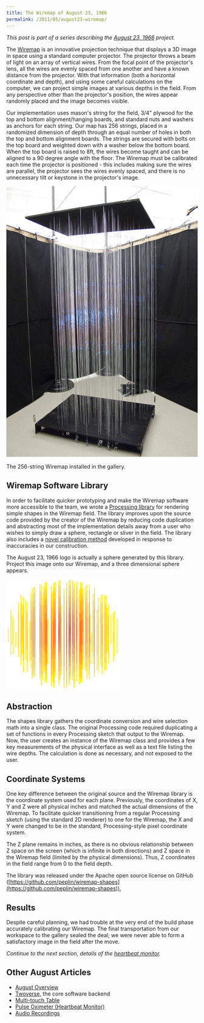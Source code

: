 ```yaml
---
title: The Wiremap of August 23, 1966
permalink: /2011/05/august23-wiremap/
---
```


*This post is part of a series describing the
[August 23, 1966](/2011/05/august23/) project.*

The [Wiremap](http://wiremap.phedhex.com) is an innovative projection technique
that displays a 3D image in space using a standard computer projector. The
projector throws a beam of light on an array of vertical wires. From the focal
point of the projector's lens, all the wires are evenly spaced from one another
and have a known distance from the projector. With that information (both a
horizontal coordinate and depth), and using some careful calculations on the
computer, we can project simple images at various depths in the field. From any
perspective other than the projector's position, the wires appear randomly
placed and the image becomes visible.

Our implementation uses mason's string for the field, 3/4" plywood for the top
and bottom alignment/hanging boards, and standard nuts and washers as anchors
for each string. Our map has 256 strings, placed in a randomized dimension of
depth through an equal number of holes in both the top and bottom alignment
boards. The strings are secured with bolts on the top board and weighted down
with a washer below the bottom board. When the top board is raised to 8ft, the
wires become taught and can be aligned to a 90 degree angle with the floor. The
Wiremap must be calibrated each time the projector is positioned - this includes
making sure the wires are parallel, the projector sees the wires evenly spaced,
and there is no unnecessary tilt or keystone in the projector's image.

![Wiremap](/images/august23/wiremapconst6.jpg)

The 256-string Wiremap installed in the gallery.

## Wiremap Software Library

In order to facilitate quicker prototyping and make the Wiremap software more
accessible to the team, we wrote a
[Processing library](https://github.com/peplin/wiremap-shapes) for rendering
simple shapes in the Wiremap field. The library improves upon the source code
provided by the creator of the Wiremap by reducing code duplication and
abstracting most of the implementation details away from a user who wishes to
simply draw a sphere, rectangle or sliver in the field. The library also
includes a
[novel calibration method](https://github.com/peplin/wiremap-shapes/blob/master/examples/ManualCalibrator/ManualCalibrator.pde)
developed in response to inaccuracies in our construction.

The August 23, 1966 logo is actually a sphere generated by this library.
Project this image onto our Wiremap, and a three dimensional sphere appears.

![Logo](/images/august23/august_logo_transp.png)

## Abstraction

The shapes library gathers the coordinate conversion and wire selection math
into a single class. The original Processing code required duplicating a set of
functions in every Processing sketch that output to the Wiremap. Now, the user
creates an instance of the Wiremap class and provides a few key measurements of
the physical interface as well as a text file listing the wire depths. The
calculation is done as necessary, and not exposed to the user.

## Coordinate Systems

One key difference between the original source and the Wiremap library is the
coordinate system used for each plane. Previously, the coordinates of X, Y and
Z were all physical inches and matched the actual dimensions of the Wiremap. To
facilitate quicker transitioning from a regular Processing sketch (using the
standard 2D renderer) to one for the Wiremap, the X and Y were changed to be in
the standard, Processing-style pixel coordinate system.

The Z plane remains in inches, as there is no obvious relationship between Z
space on the screen (which is infinite in both directions) and Z space in the
Wiremap field (limited by the physical dimensions). Thus, Z coordinates in the
field range from 0 to the field depth.

The library was released under the Apache open source license on GitHub
([https://github.com/peplin/wiremap-shapes](https://github.com/peplin/wiremap-shapes)),

## Results

Despite careful planning, we had trouble at the very end of the build phase
accurately calibrating our Wiremap. The final transportation from our workspace
to the gallery sealed the deal; we were never able to form a satisfactory
image in the field after the move.

*Continue to the next section, details of the
[heartbeat monitor](/2011/05/august23-pulse-oximeter/).*

## Other August Articles

* [August Overview](/2011/05/august23/)
* [Twoverse](/2011/05/august23-twoverse/), the core software backend
* [Multi-touch Table](/2011/05/august23-multitouch/)
* [Pulse Oximeter (Heartbeat Monitor)](/2011/05/august23-pulse-oximeter/)
* [Audio Recordings](/2011/05/august23-audio/)

